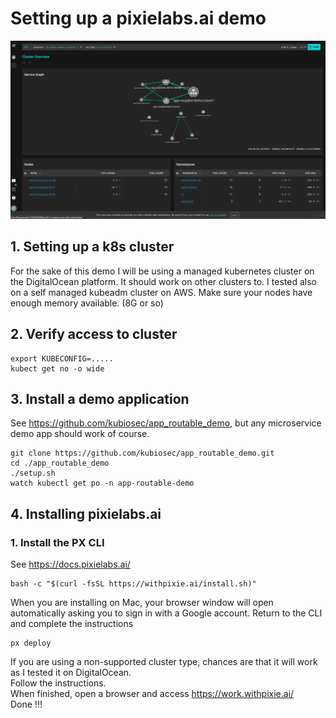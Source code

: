 # Setting up a pixielabs.ai demo
![Welcome](https://github.com/kubiosec/pixielabs-demo/raw/main/images/Screenshot%202021-05-06%20at%2011.59.32.png)

## 1. Setting up a k8s cluster
For the sake of this demo I will be using a managed kubernetes cluster on the DigitalOcean platform. 
It should work on other clusters to. I tested also on a self managed kubeadm cluster on AWS.
Make sure your nodes have enough memory available. (8G or so)

## 2. Verify access to cluster
```
export KUBECONFIG=.....
kubect get no -o wide
```
## 3. Install a demo application 
See https://github.com/kubiosec/app_routable_demo, but any microservice demo app should work of course.
```
git clone https://github.com/kubiosec/app_routable_demo.git
cd ./app_routable_demo
./setup.sh
watch kubectl get po -n app-routable-demo
```
## 4. Installing pixielabs.ai 
### 1. Install the PX CLI
See https://docs.pixielabs.ai/
```
bash -c "$(curl -fsSL https://withpixie.ai/install.sh)"
```
When you are installing on Mac, your browser window will open automatically asking you to sign in with a Google account.
Return to the CLI and complete the instructions
```
px deploy
```
If you are using a non-supported cluster type, chances are that it will work as I tested it on DigitalOcean.<br>
Follow the instructions.<br>
When finished, open a browser and access https://work.withpixie.ai/<br>
Done !!!
